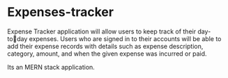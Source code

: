 # Expenses-tracker

Expense Tracker application will allow users to keep track of their day-today expenses. Users who are signed in to their accounts will be able to add their
expense records with details such as expense description, category, amount, and
when the given expense was incurred or paid.

Its an MERN stack application.

